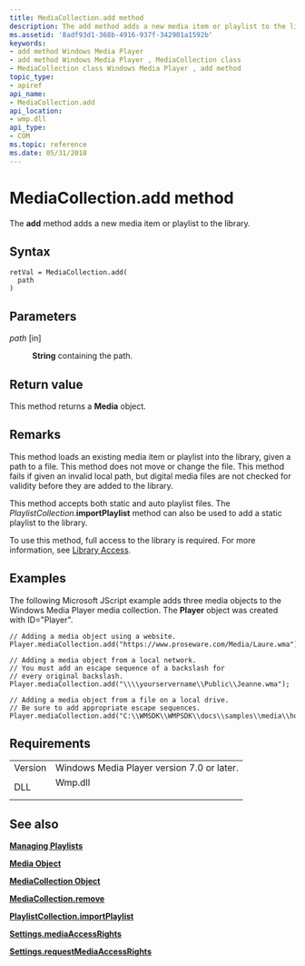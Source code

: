 ```yaml
---
title: MediaCollection.add method
description: The add method adds a new media item or playlist to the library. | MediaCollection.add method
ms.assetid: '8adf93d1-368b-4916-937f-342901a1592b'
keywords:
- add method Windows Media Player
- add method Windows Media Player , MediaCollection class
- MediaCollection class Windows Media Player , add method
topic_type:
- apiref
api_name:
- MediaCollection.add
api_location:
- wmp.dll
api_type:
- COM
ms.topic: reference
ms.date: 05/31/2018
---
```


# MediaCollection.add method

The **add** method adds a new media item or playlist to the library.

## Syntax


```JScript
retVal = MediaCollection.add(
  path
)
```



## Parameters

<dl> <dt>

*path* \[in\]
</dt> <dd>

**String** containing the path.

</dd> </dl>

## Return value

This method returns a **Media** object.

## Remarks

This method loads an existing media item or playlist into the library, given a path to a file. This method does not move or change the file. This method fails if given an invalid local path, but digital media files are not checked for validity before they are added to the library.

This method accepts both static and auto playlist files. The *PlaylistCollection*.**importPlaylist** method can also be used to add a static playlist to the library.

To use this method, full access to the library is required. For more information, see [Library Access](library-access.md).

## Examples

The following Microsoft JScript example adds three media objects to the Windows Media Player media collection. The **Player** object was created with ID="Player".


```JScript
// Adding a media object using a website.
Player.mediaCollection.add("https://www.proseware.com/Media/Laure.wma");

// Adding a media object from a local network.
// You must add an escape sequence of a backslash for 
// every original backslash.
Player.mediaCollection.add("\\\\yourservername\\Public\\Jeanne.wma");

// Adding a media object from a file on a local drive.
// Be sure to add appropriate escape sequences.
Player.mediaCollection.add("C:\\WMSDK\\WMPSDK\\docs\\samples\\media\\house.wma");
```



## Requirements



|                    |                                                                                    |
|--------------------|------------------------------------------------------------------------------------|
| Version<br/> | Windows Media Player version 7.0 or later.<br/>                              |
| DLL<br/>     | <dl> <dt>Wmp.dll</dt> </dl> |



## See also

<dl> <dt>

[**Managing Playlists**](managing-playlists.md)
</dt> <dt>

[**Media Object**](media-object.md)
</dt> <dt>

[**MediaCollection Object**](mediacollection-object.md)
</dt> <dt>

[**MediaCollection.remove**](mediacollection-remove.md)
</dt> <dt>

[**PlaylistCollection.importPlaylist**](playlistcollection-importplaylist.md)
</dt> <dt>

[**Settings.mediaAccessRights**](settings-mediaaccessrights.md)
</dt> <dt>

[**Settings.requestMediaAccessRights**](settings-requestmediaaccessrights.md)
</dt> </dl>

 

 





